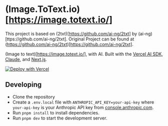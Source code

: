 # (Image.ToText.io)[https://image.totext.io/]

This project is based on (2txt)[https://github.com/ai-ng/2txt] by (ai-ng)[ttps://github.com/ai-ng/2txt].
Original Project can be found at (https://github.com/ai-ng/2txt)[https://github.com/ai-ng/2txt].

(Image to text)[https://image.totext.io/], with AI. Built with the [Vercel AI SDK](https://sdk.vercel.ai), [Claude](https://claude.ai/), and [Next.js](https://nextjs.org).

[![Deploy with Vercel](https://vercel.com/button)](https://vercel.com/new/clone?repository-url=https%3A%2F%2Fgithub.com%2Fqiayue%2Fimage.totext.io&env=ANTHROPIC_API_KEY&envDescription=Your%20Anthropic%20API%20key%20from%20https%3A%2F%2Fconsole.anthropic.com&envLink=https%3A%2F%2Fconsole.anthropic.com%2F&project-name=image2txt&repository-name=image2txt&demo-title=image2txt&demo-description=Image%20to%20text%2C%20with%20AI.&demo-url=https%3A%2F%2Fimage.totext.io%2F)

## Developing

-   Clone the repository
-   Create a `.env.local` file with `ANTHROPIC_API_KEY=your-api-key` where `your-api-key` is your Anthropic API key from [console.anthropic.com](https://console.anthropic.com/).
-   Run `pnpm install` to install dependencies.
-   Run `pnpm dev` to start the development server.
